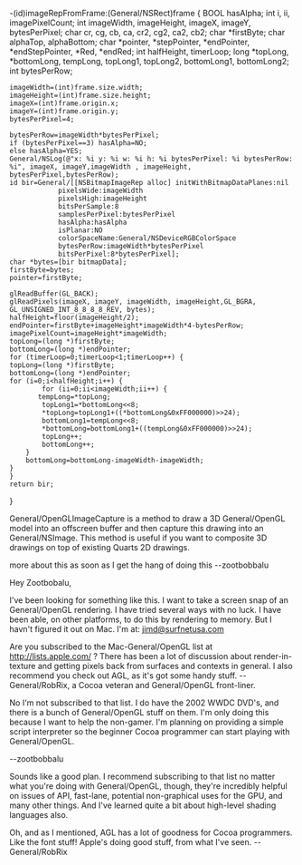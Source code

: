 

    
-(id)imageRepFromFrame:(General/NSRect)frame {
    BOOL hasAlpha;
    int i, ii, imagePixelCount;
    int imageWidth, imageHeight, imageX, imageY, bytesPerPixel;
    char cr, cg, cb, ca, cr2, cg2, ca2, cb2;
    char *firstByte;
    char alphaTop, alphaBottom;
    char *pointer, *stepPointer, *endPointer, *endStepPointer, *Red, *endRed;
    int halfHeight, timerLoop;
    long *topLong, *bottomLong, tempLong, topLong1, topLong2, bottomLong1, bottomLong2;
    int bytesPerRow;
    
    imageWidth=(int)frame.size.width;
    imageHeight=(int)frame.size.height;
    imageX=(int)frame.origin.x;
    imageY=(int)frame.origin.y;
    bytesPerPixel=4;

    bytesPerRow=imageWidth*bytesPerPixel;
    if (bytesPerPixel==3) hasAlpha=NO;
    else hasAlpha=YES;
    General/NSLog(@"x: %i y: %i w: %i h: %i bytesPerPixel: %i bytesPerRow: %i", imageX, imageY,imageWidth , imageHeight, bytesPerPixel,bytesPerRow);
    id bir=General/[[NSBitmapImageRep alloc] initWithBitmapDataPlanes:nil
                pixelsWide:imageWidth
                pixelsHigh:imageHeight
                bitsPerSample:8
                samplesPerPixel:bytesPerPixel
                hasAlpha:hasAlpha
                isPlanar:NO
                colorSpaceName:General/NSDeviceRGBColorSpace
                bytesPerRow:imageWidth*bytesPerPixel
                bitsPerPixel:8*bytesPerPixel];
    char *bytes=[bir bitmapData];
    firstByte=bytes;
    pointer=firstByte;

    glReadBuffer(GL_BACK);
    glReadPixels(imageX, imageY, imageWidth, imageHeight,GL_BGRA, GL_UNSIGNED_INT_8_8_8_8_REV, bytes);
    halfHeight=floor(imageHeight/2);
    endPointer=firstByte+imageHeight*imageWidth*4-bytesPerRow;
    imagePixelCount=imageHeight*imageWidth;
    topLong=(long *)firstByte;
    bottomLong=(long *)endPointer;
    for (timerLoop=0;timerLoop<1;timerLoop++) {
    topLong=(long *)firstByte;
    bottomLong=(long *)endPointer;
    for (i=0;i<halfHeight;i++) {
            for (ii=0;ii<imageWidth;ii++) {
           tempLong=*topLong;
            topLong1=*bottomLong<<8;
            *topLong=topLong1+((*bottomLong&0xFF000000)>>24);
            bottomLong1=tempLong<<8;
            *bottomLong=bottomLong1+((tempLong&0xFF000000)>>24);
            topLong++;
            bottomLong++;            
        }
        bottomLong=bottomLong-imageWidth-imageWidth;
    }
    }
    return bir;
}





General/OpenGLImageCapture is a method to draw a 3D General/OpenGL model into an offscreen buffer and then capture this drawing into an General/NSImage. This method is useful if you want to composite 3D drawings on top of existing Quarts 2D drawings.

more about this as soon as I get the hang of doing this --zootbobbalu

Hey Zootbobalu,

I've been looking for something like this. I want to take a screen snap of an General/OpenGL rendering. I have tried several ways with no luck. I have been able, on other platforms, to do this by rendering to memory. But I havn't figured it out on Mac.
I'm at:
jimd@surfnetusa.com

Are you subscribed to the Mac-General/OpenGL list at http://lists.apple.com/ ? There has been a lot of discussion about render-in-texture and getting pixels back from surfaces and contexts in general. I also recommend you check out AGL, as it's got some handy stuff. -- General/RobRix, a Cocoa veteran and General/OpenGL front-liner.

No I'm not subscribed to that list. I do have the 2002 WWDC DVD's, and there is a bunch of General/OpenGL stuff on them. I'm only doing this because I want to help the non-gamer. I'm planning on providing a simple script interpreter so the beginner Cocoa programmer can start playing with General/OpenGL. 

--zootbobbalu

Sounds like a good plan. I recommend subscribing to that list no matter what you're doing with General/OpenGL, though, they're incredibly helpful on issues of API, fast-lane, potential non-graphical uses for the GPU, and many other things. And I've learned quite a bit about high-level shading languages also.

Oh, and as I mentioned, AGL has a lot of goodness for Cocoa programmers. Like the font stuff! Apple's doing good stuff, from what I've seen. -- General/RobRix